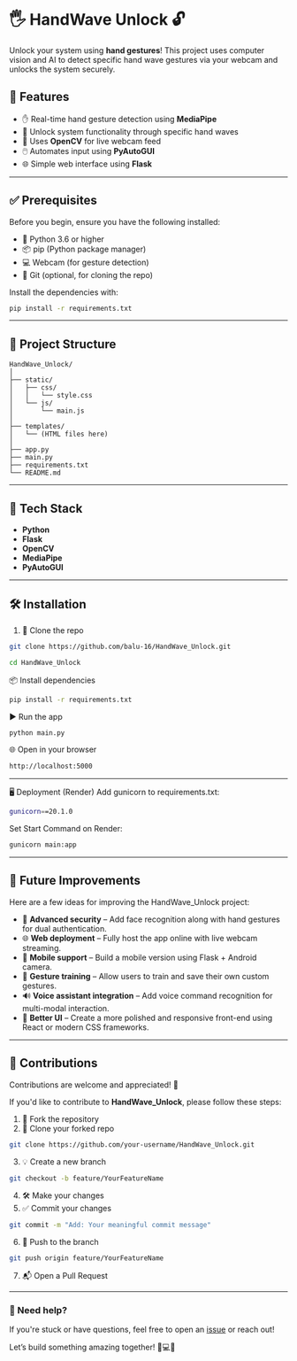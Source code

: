 # 🖐️ HandWave Unlock 🔓

Unlock your system using **hand gestures**! This project uses computer vision and AI to detect specific hand wave gestures via your webcam and unlocks the system securely.

## 🚀 Features

- ✋ Real-time hand gesture detection using **MediaPipe**
- 🔐 Unlock system functionality through specific hand waves
- 🎥 Uses **OpenCV** for live webcam feed
- 🖱️ Automates input using **PyAutoGUI**
- 🌐 Simple web interface using **Flask**

---
## ✅ Prerequisites

Before you begin, ensure you have the following installed:

- 🐍 Python 3.6 or higher
- 📦 pip (Python package manager)
- 💻 Webcam (for gesture detection)
- 🧰 Git (optional, for cloning the repo)

Install the dependencies with:

```bash
pip install -r requirements.txt
```
---

## 📂 Project Structure

```
HandWave_Unlock/
│
├── static/
│   ├── css/
│   │   └── style.css
│   └── js/
│       └── main.js
│
├── templates/
│   └── (HTML files here)
│
├── app.py
├── main.py
├── requirements.txt
└── README.md
```

---

## 🧠 Tech Stack

- **Python**
- **Flask**
- **OpenCV**
- **MediaPipe**
- **PyAutoGUI**

---

## 🛠️ Installation

1. 🔽 Clone the repo  
```bash
git clone https://github.com/balu-16/HandWave_Unlock.git
```
```bash
cd HandWave_Unlock
```
📦 Install dependencies

```bash
pip install -r requirements.txt
```
▶️ Run the app

```bash
python main.py
```
🌐 Open in your browser

```bash
http://localhost:5000
```
---

🖥️ Deployment (Render)
Add gunicorn to requirements.txt:

```bash
gunicorn==20.1.0
```
Set Start Command on Render:

```bash
gunicorn main:app
```
---

## 🔮 Future Improvements

Here are a few ideas for improving the HandWave_Unlock project:

- 🔐 **Advanced security** – Add face recognition along with hand gestures for dual authentication.
- 🌐 **Web deployment** – Fully host the app online with live webcam streaming.
- 📱 **Mobile support** – Build a mobile version using Flask + Android camera.
- 🧠 **Gesture training** – Allow users to train and save their own custom gestures.
- 🔊 **Voice assistant integration** – Add voice command recognition for multi-modal interaction.
- 🎨 **Better UI** – Create a more polished and responsive front-end using React or modern CSS frameworks.

---

## 🤝 Contributions

Contributions are welcome and appreciated! 🎉

If you'd like to contribute to **HandWave_Unlock**, please follow these steps:

1. 🍴 Fork the repository  
2. 👯 Clone your forked repo  
```bash
git clone https://github.com/your-username/HandWave_Unlock.git
```
3. 💡 Create a new branch  
```bash
git checkout -b feature/YourFeatureName
```
4. 🛠️ Make your changes  
5. ✅ Commit your changes  
```bash
git commit -m "Add: Your meaningful commit message"
```
6. 🚀 Push to the branch  
```bash
git push origin feature/YourFeatureName
```
7. 📬 Open a Pull Request

---

### 💬 Need help?

If you're stuck or have questions, feel free to open an [issue](https://github.com/balu-16/HandWave_Unlock/issues) or reach out!

Let’s build something amazing together! 🧠💻✨

